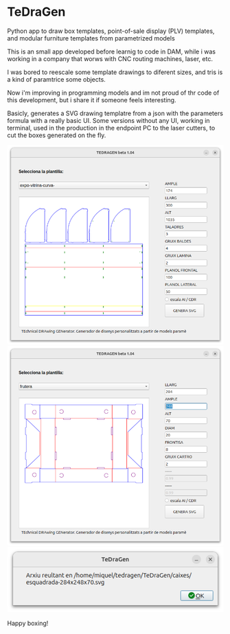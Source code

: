 # TeDraGen
Python app to draw box templates, point-of-sale display (PLV) templates, and modular furniture templates from parametrized models

This is an small app developed before learnig to code in DAM, while i was working in a company that worws with CNC routing machines, laser, etc.

I was bored to reescale some template drawings to diferent sizes, and tris is a kind of paramtrice some objects.

Now i'm improving in programming models and im not proud of thr code of this development, but i share it if someone feels interesting.

Basicly, generates a SVG drawing templatre from a json with the parameters formula with a really basic UI. Some versions without any UI, working in terminal, used in the production in the endpoint PC to the laser cutters, to cut the boxes generated on the fly.


![alt text](screenShoots/expo_model.png)
![alt text](screenShoots/self_mounting_box.png)
![alt text](screenShoots/dialog.png)

Happy boxing!